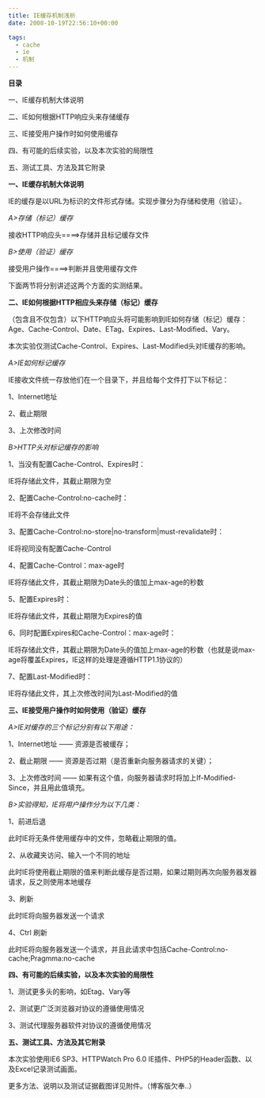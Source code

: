 ```yaml
---
title: IE缓存机制浅析
date: 2008-10-19T22:56:10+00:00

tags:
  - cache
  - ie
  - 机制
---
```

**目录**

一、IE缓存机制大体说明

二、IE如何根据HTTP响应头来存储缓存

三、IE接受用户操作时如何使用缓存

四、有可能的后续实验，以及本次实验的局限性

五、测试工具、方法及其它附录

**一、IE缓存机制大体说明**

IE的缓存是以URL为标识的文件形式存储。实现步骤分为存储和使用（验证）。

_A>存储（标记）缓存_
  
接收HTTP响应头====>存储并且标记缓存文件

_B>使用（验证）缓存_
  
接受用户操作====>判断并且使用缓存文件
  
下面两节将分别讲述这两个方面的实测结果。
  

  
**二、IE如何根据HTTP相应头来存储（标记）缓存**

（包含且不仅包含）以下HTTP响应头将可能影响到IE如何存储（标记）缓存：Age、Cache-Control、Date、ETag、Expires、Last-Modified、Vary。

本次实验仅测试Cache-Control、Expires、Last-Modified头对IE缓存的影响。
  

  
_A>IE如何标记缓存_

IE接收文件统一存放他们在一个目录下，并且给每个文件打下以下标记：

1、Internet地址

2、截止期限

3、上次修改时间
  

  
 _B>HTTP头对标记缓存的影响_ 

1、当没有配置Cache-Control、Expires时：
  
IE将存储此文件，其截止期限为空

2、配置Cache-Control:no-cache时：
  
IE将不会存储此文件

3、配置Cache-Control:no-store|no-transform|must-revalidate时：
  
IE将视同没有配置Cache-Control

4、配置Cache-Control：max-age时
  
IE将存储此文件，其截止期限为Date头的值加上max-age的秒数

5、配置Expires时：
  
IE将存储此文件，其截止期限为Expires的值

6、同时配置Expires和Cache-Control：max-age时：
  
IE将存储此文件，其截止期限为Date头的值加上max-age的秒数（也就是说max-age将覆盖Expires，IE这样的处理是遵循HTTP1.1协议的）

7、配置Last-Modified时：
  
IE将存储此文件，其上次修改时间为Last-Modified的值

**三、IE接受用户操作时如何使用（验证）缓存**
  

  
_A>IE对缓存的三个标记分别有以下用途：_

1、Internet地址 —— 资源是否被缓存；

2、截止期限 —— 资源是否过期（是否重新向服务器请求的关键）；

3、上次修改时间 —— 如果有这个值，向服务器请求时将加上If-Modified-Since，并且用此值填充。
  

  
_B>实验得知，IE将用户操作分为以下几类：_

1、前进后退

此时IE将无条件使用缓存中的文件，忽略截止期限的值。

2、从收藏夹访问、输入一个不同的地址

此时IE将使用截止期限的值来判断此缓存是否过期，如果过期则再次向服务器发器请求，反之则使用本地缓存

3、刷新

此时IE将向服务器发送一个请求

4、Ctrl 刷新

此时IE将向服务器发送一个请求，并且此请求中包括Cache-Control:no-cache;Pragmma:no-cache
  

  
**四、有可能的后续实验，以及本次实验的局限性**

1、测试更多头的影响，如Etag、Vary等

2、测试更广泛浏览器对协议的遵循使用情况

3、测试代理服务器软件对协议的遵循使用情况



**五、测试工具、方法及其它附录**

本次实验使用IE6 SP3、HTTPWatch Pro 6.0 IE插件、PHP5的Header函数、以及Excel记录测试画面。

更多方法、说明以及测试证据截图详见附件。（博客版欠奉..）
